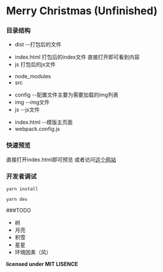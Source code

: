 # Merry Christmas (Unfinished)

### 目录结构

* dist  --打包后的文件
 - index.html 打包后的index文件 直接打开即可看到内容
 - js 打包后的js文件
* node_modules 
* src
 - config --配置文件主要为需要加载的img列表
 - img  --img文件
 - js --js文件
* index.html --模版主页面
* webpack.config.js

### 快速预览
直接打开index.html即可预览
或者访问[这个网站](https://newnewking.github.io/MerryChristmas/)

### 开发者调试

```
yarn install
```

```
yarn dev
```


###TODO
* 树
* 月亮
* 积雪
* 星星
* 环境因素（风）


**licensed under MIT LISENCE**